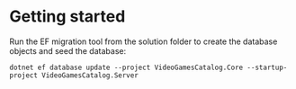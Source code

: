 # Getting started
Run the EF migration tool from the solution folder to create the database objects and seed the database:

`dotnet ef database update --project VideoGamesCatalog.Core --startup-project VideoGamesCatalog.Server`
